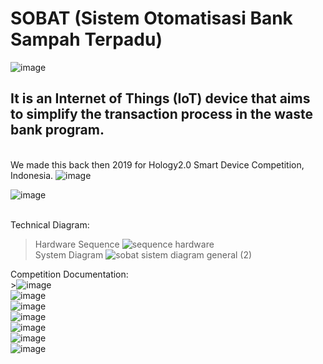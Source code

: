 # SOBAT (Sistem Otomatisasi Bank Sampah Terpadu)
![image](https://user-images.githubusercontent.com/72824435/206046623-50ef17c6-6644-4a6a-82d2-62617c279514.png)
## It is an Internet of Things (IoT) device that aims to simplify the transaction process in the waste bank program.
<br />We made this back then 2019 for Hology2.0 Smart Device Competition, Indonesia.
![image](https://user-images.githubusercontent.com/72824435/206046301-6e6dd41a-4083-487f-9ccc-d3277bc8f82a.png)

![image](https://user-images.githubusercontent.com/72824435/206046247-1e7cb65c-4dc2-4bb1-96b5-105a492b3be6.png)

<br />Technical Diagram:
> Hardware Sequence
![sequence hardware](https://user-images.githubusercontent.com/72824435/206045666-1366a9e6-a4fd-4e3d-896b-af8522779808.png)<br />
> System Diagram
![sobat sistem diagram general (2)](https://user-images.githubusercontent.com/72824435/206046133-405f0ca4-d438-4cfb-a1bc-d8388f541e99.png)


Competition Documentation:
<br /> >![image](https://user-images.githubusercontent.com/72824435/206044352-0e435517-ff91-4e10-9a30-501c8b37740a.png)
<br />![image](https://user-images.githubusercontent.com/72824435/206044369-aa94a068-b4d5-49e9-9643-bc13c74bf18d.png)
<br />![image](https://user-images.githubusercontent.com/72824435/206044384-da74874f-559a-414e-a677-548b473efe68.png)
<br />![image](https://user-images.githubusercontent.com/72824435/206044393-4650f831-db11-4c23-8e43-d27d134b7f5b.png)
<br />![image](https://user-images.githubusercontent.com/72824435/206044412-6f0ff298-90d0-4884-8e74-15f2af34e643.png)
<br />![image](https://user-images.githubusercontent.com/72824435/206044424-766f9d64-f546-4967-a72c-daa68a71b691.png)
<br />![image](https://user-images.githubusercontent.com/72824435/206044694-5b1954ef-fff7-436f-90b3-3e1a6456ade7.png)
